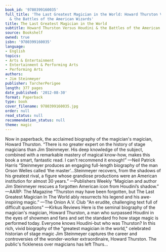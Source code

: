```yaml
---
book_id: '9780399160035'
full_title: 'The Last Greatest Magician in the World: Howard Thurston Versus Houdini
  & the Battles of the American Wizards'
title: The Last Greatest Magician in the World
subtitle: Howard Thurston Versus Houdini & the Battles of the American Wizards
source: Bookshelf
owned: true
isbn: '9780399160035'
language:
- English
topics:
- Arts & Entertainment
- Entertainment & Performing Arts
- Performing Arts
authors:
- Jim Steinmeyer
publisher: TarcherPerigee
length: 377 pages
date_published: '2012-08-30'
format: Paperback
type: book
cover_filename: 9780399160035.jpg
order: null
read_status: null
recommendation_status: null
theme: magic
---
```

Now in paperback, the acclaimed biography of the magician's magician, Howard Thurston.
“There is no greater expert on the history of stage magicians than Jim Steinmeyer. His deep knowledge of the subject, combined with a remarkable mastery of magical know-how, makes this book a smart, fantastic read. I can't recommend it enough!”
—Neil Patrick Harris
“Steinmeyer produces an engaging full-length biography of the man Orson Welles called ‘the master’…Steinmeyer recovers, from the shadows of his greatest rival, a figure whose grandiose productions were an American institution for almost 30 years.”
—Publishers Weekly
“Magician and author Jim Steinmeyer rescues a forgotten American icon from Houdini’s shadow.”
—AARP: The Magazine
“Thurston may have been forgotten, but The Last Greatest Magician In The World ably resurrects his legend and his awe-inspiring magic.”
—The Onion A.V. Club
"An erudite, challenging text full of difficult questions"
—Kirkus Reviews
Here is the seminal biography of the magician's magician, Howard Thurston, a man who surpassed Houdini in the eyes of showmen and fans and set the standard fro how stage magic is performed today.
Everyone knows Houdini-but who was Thurston? In this rich, vivid biography of the "greatest magician in the world," celebrated historian of stage magic Jim Steinmeyer captures the career and controversies of the wonder-worker extraordinaire, Howard Thurston.
The public's fickleness over magicians has left Thurs...
